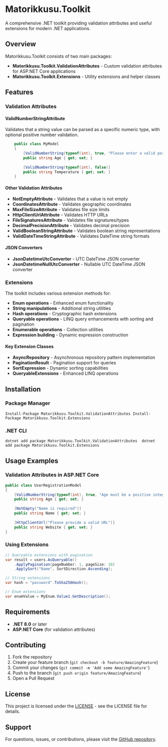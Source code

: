 # Matorikkusu.Toolkit

A comprehensive .NET toolkit providing validation attributes and useful extensions for modern .NET applications.

## Overview

Matorikkusu.Toolkit consists of two main packages:

- **Matorikkusu.Toolkit.ValidationAttributes** - Custom validation attributes for ASP.NET Core applications
- **Matorikkusu.Toolkit.Extensions** - Utility extensions and helper classes

## Features

### Validation Attributes

#### ValidNumberStringAttribute

Validates that a string value can be parsed as a specific numeric type, with optional positive number validation.

```csharp
    public class MyModel
    {
        [ValidNumberString(typeof(int), true, "Please enter a valid positive integer")]
        public string Age { get; set; }
    
        [ValidNumberString(typeof(int), false)]
        public string Temperature { get; set; }
    }
```

#### Other Validation Attributes

- **NotEmptyAttribute** - Validates that a value is not empty
- **CoordinatesAttribute** - Validates geographic coordinates
- **MaxFileSizeAttribute** - Validates file size limits
- **HttpClientUrlAttribute** - Validates HTTP URLs
- **FileSignaturesAttribute** - Validates file signatures/types
- **DecimalPrecisionAttribute** - Validates decimal precision
- **ValidBooleanStringAttribute** - Validates boolean string representations
- **ValidDateTimeStringAttribute** - Validates DateTime string formats

#### JSON Converters

- **JsonDatetimeUtcConverter** - UTC DateTime JSON converter
- **JsonDatetimeNullUtcConverter** - Nullable UTC DateTime JSON converter

### Extensions

The toolkit includes various extension methods for:

- **Enum operations** - Enhanced enum functionality
- **String manipulations** - Additional string utilities
- **Hash operations** - Cryptographic hash extensions
- **Queryable operations** - LINQ query enhancements with sorting and pagination
- **Enumerable operations** - Collection utilities
- **Expression building** - Dynamic expression construction

#### Key Extension Classes

- **AsyncRepository** - Asynchronous repository pattern implementation
- **PaginationResult** - Pagination support for queries
- **SortExpression** - Dynamic sorting capabilities
- **QueryableExtensions** - Enhanced LINQ operations

## Installation

### Package Manager

`
Install-Package Matorikkusu.Toolkit.ValidationAttributes
Install-Package Matorikkusu.Toolkit.Extensions
`

### .NET CLI

`
dotnet add package Matorikkusu.Toolkit.ValidationAttributes 
dotnet add package Matorikkusu.Toolkit.Extensions
`

## Usage Examples

### Validation Attributes in ASP.NET Core

```csharp
public class UserRegistrationModel
{
    [ValidNumberString(typeof(int), true, "Age must be a positive integer")]
    public string Age { get; set; }
    
    [NotEmpty("Name is required")]
    public string Name { get; set; }
    
    [HttpClientUrl("Please provide a valid URL")]
    public string Website { get; set; }
}
```

### Using Extensions

```csharp
// Queryable extensions with pagination
var result = users.AsQueryable()
    .ApplyPagination(pageNumber: 1, pageSize: 10)
    .ApplySort("Name", SortDirection.Ascending);

// String extensions
var hash = "password".ToSha256Hash();

// Enum extensions
var enumValue = MyEnum.Value1.GetDescription();
```

## Requirements

- **.NET 8.0** or later
- **ASP.NET Core** (for validation attributes)

## Contributing

1. Fork the repository
2. Create your feature branch (`git checkout -b feature/AmazingFeature`)
3. Commit your changes (`git commit -m 'Add some AmazingFeature'`)
4. Push to the branch (`git push origin feature/AmazingFeature`)
5. Open a Pull Request

## License

This project is licensed under the [LICENSE](LICENSE) - see the LICENSE file for details.

## Support

For questions, issues, or contributions, please visit the [GitHub repository](https://github.com/matorikkusu/netcore-toolkit).

